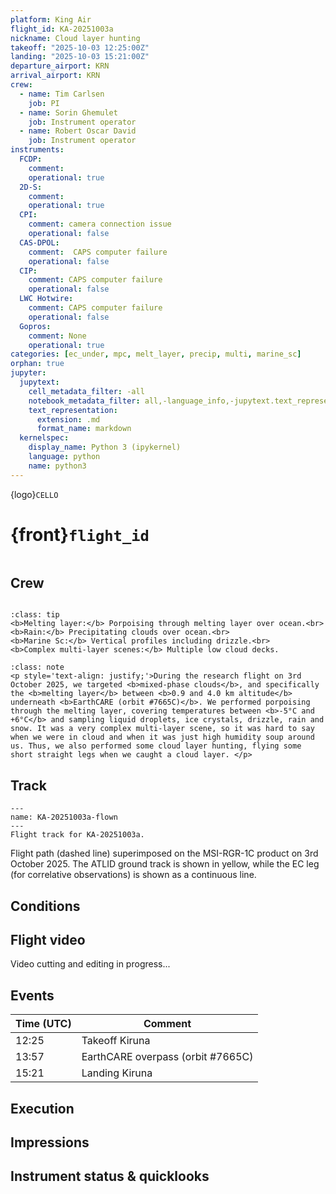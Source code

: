 ```yaml
---
platform: King Air
flight_id: KA-20251003a
nickname: Cloud layer hunting
takeoff: "2025-10-03 12:25:00Z"
landing: "2025-10-03 15:21:00Z"
departure_airport: KRN
arrival_airport: KRN
crew:
  - name: Tim Carlsen
    job: PI
  - name: Sorin Ghemulet
    job: Instrument operator
  - name: Robert Oscar David
    job: Instrument operator
instruments:
  FCDP:
    comment:
    operational: true
  2D-S:
    comment:
    operational: true
  CPI:
    comment: camera connection issue
    operational: false
  CAS-DPOL:
    comment:  CAPS computer failure
    operational: false
  CIP:
    comment: CAPS computer failure
    operational: false
  LWC Hotwire:
    comment: CAPS computer failure
    operational: false
  Gopros:
    comment: None
    operational: true
categories: [ec_under, mpc, melt_layer, precip, multi, marine_sc]
orphan: true
jupyter:
  jupytext:
    cell_metadata_filter: -all
    notebook_metadata_filter: all,-language_info,-jupytext.text_representation.format_version,-jupytext.text_representation.jupytext_version
    text_representation:
      extension: .md
      format_name: markdown
  kernelspec:
    display_name: Python 3 (ipykernel)
    language: python
    name: python3
---
```


{logo}`CELLO`

# {front}`flight_id`

```{badges}
```

## Crew

```{crew-list}
```

```{admonition} EarthCARE target scenarios
:class: tip
<b>Melting layer:</b> Porpoising through melting layer over ocean.<br>
<b>Rain:</b> Precipitating clouds over ocean.<br>
<b>Marine Sc:</b> Vertical profiles including drizzle.<br>
<b>Complex multi-layer scenes:</b> Multiple low cloud decks.
```


```{admonition} Flight summary
:class: note
<p style='text-align: justify;'>During the research flight on 3rd October 2025, we targeted <b>mixed-phase clouds</b>, and specifically the <b>melting layer</b> between <b>0.9 and 4.0 km altitude</b> underneath <b>EarthCARE (orbit #7665C)</b>. We performed porpoising through the melting layer, covering temperatures between <b>-5°C and +6°C</b> and sampling liquid droplets, ice crystals, drizzle, rain and snow. It was a very complex multi-layer scene, so it was hard to say when we were in cloud and when it was just high humidity soup around us. Thus, we also performed some cloud layer hunting, flying some short straight legs when we caught a cloud layer. </p>
```


## Track

```{figure} ../figures/KA-20251003a/KA-20251003a_7665C.png
---
name: KA-20251003a-flown
---
Flight track for KA-20251003a.
```
Flight path (dashed line) superimposed on the MSI-RGR-1C product on 3rd October 2025. The ATLID ground track is shown in yellow, while the EC leg (for correlative observations) is shown as a continuous line.


## Conditions

## Flight video

Video cutting and editing in progress...


## Events

Time (UTC) | Comment
-------------| -----
12:25 | Takeoff Kiruna
13:57 | EarthCARE overpass (orbit #7665C)
15:21 | Landing Kiruna


## Execution





## Impressions




## Instrument status & quicklooks
```{instrument-table}
```

